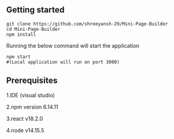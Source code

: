 ## Getting started
```  
git clone https://github.com/shreeyansh-29/Mini-Page-Builder
cd Mini-Page-Builder
npm install  
```  
Running the below command will start the application  
```  
npm start  
#(Local application will run on port 3000)  
```   
  
## Prerequisites
1.IDE (visual studio)  

2.npm version 6.14.11

3.react v18.2.0

4.node v14.15.5
